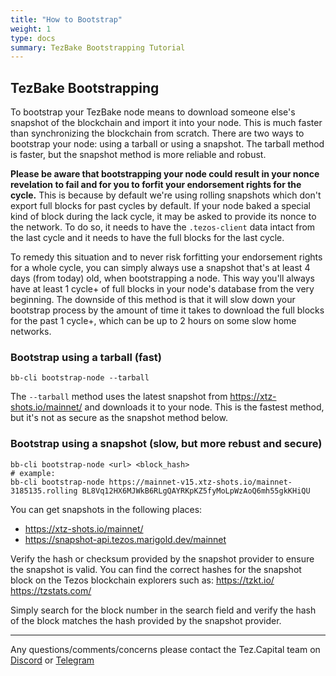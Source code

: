 ```yaml
---
title: "How to Bootstrap"
weight: 1
type: docs
summary: TezBake Bootstrapping Tutorial
---
```


## TezBake Bootstrapping
To bootstrap your TezBake node means to download someone else's snapshot of the blockchain and import it into your node. This is much faster than synchronizing the blockchain from scratch. There are two ways to bootstrap your node: using a tarball or using a snapshot. The tarball method is faster, but the snapshot method is more reliable and robust.

**Please be aware that bootstrapping your node could result in your nonce revelation to fail and for you to forfit your endorsement rights for the cycle.** This is because by default we're using rolling snapshots which don't export full blocks for past cycles by default. If your node baked a special kind of block during the lack cycle, it may be asked to provide its nonce to the network. To do so, it needs to have the `.tezos-client` data intact from the last cycle and it needs to have the full blocks for the last cycle.

To remedy this situation and to never risk forfitting your endorsement rights for a whole cycle, you can simply always use a snapshot that's at least 4 days (from today) old, when bootstrapping a node. This way you'll always have at least 1 cycle+ of full blocks in your node's database from the very beginning. The downside of this method is that it will slow down your bootstrap process by the amount of time it takes to download the full blocks for the past 1 cycle+, which can be up to 2 hours on some slow home networks.

### Bootstrap using a tarball (fast)

   ```
   bb-cli bootstrap-node --tarball
   ```

The `--tarball` method uses the latest snapshot from https://xtz-shots.io/mainnet/ and downloads it to your node. This is the fastest method, but it's not as secure as the snapshot method below.

### Bootstrap using a snapshot (slow, but more rebust and secure)

   ```
   bb-cli bootstrap-node <url> <block_hash>
   # example:
   bb-cli bootstrap-node https://mainnet-v15.xtz-shots.io/mainnet-3185135.rolling BL8Vq12HX6MJWkB6RLgQAYRKpKZ5fyMoLpWzAoQ6mh55gkKHiQU
   ```
   
You can get snapshots in the following places:
* https://xtz-shots.io/mainnet/
* https://snapshot-api.tezos.marigold.dev/mainnet

Verify the hash or checksum provided by the snapshot provider to ensure the snapshot is valid. You can find the correct hashes for the snapshot block on the Tezos blockchain explorers such as:
https://tzkt.io/
https://tzstats.com/

Simply search for the block number in the search field and verify the hash of the block matches the hash provided by the snapshot provider.

---

Any questions/comments/concerns please contact the Tez.Capital team on
[Discord](https://discord.gg/cVGMA4MaNM) or [Telegram](https://t.me/tezcapital) 